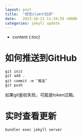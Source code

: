 ```yaml
---
layout: post
title:  "视觉slam十四讲"
date:   2023-10-21 11:34:59 +0800
categories: jekyll update
---
```


* content
{:toc}

# 如何推送到GitHub
```
git init 
git add . 
git commit -m ‘推送’
git push
```
如果git鉴权失败，可能是token过期。

# 实时查看更新
`bundler exec jekyll server`